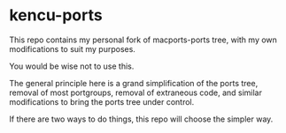 # kencu-ports

This repo contains my personal fork of macports-ports tree, with my own modifications to suit my purposes.

You would be wise not to use this.

The general principle here is a grand simplification of the ports tree, removal of most portgroups, removal of extraneous code, and similar modifications to bring the ports tree under control.

If there are two ways to do things, this repo will choose the simpler way.
